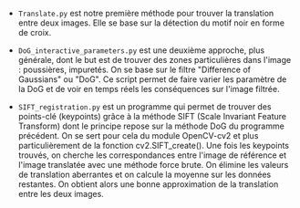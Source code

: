 - `Translate.py` est notre première méthode pour trouver la translation entre deux images. Elle se base sur la détection du motif noir en forme de croix.

- `DoG_interactive_parameters.py` est une deuxième approche, plus générale, dont le but est de trouver des zones particulières dans l'image : poussières, impuretés. On se base sur le filtre "Difference of Gaussians" ou "DoG". Ce script permet de faire varier les paramètre de la DoG et de voir en temps réels les conséquences sur l'image filtrée.

- `SIFT_registration.py` est un programme qui permet de trouver des points-clé (keypoints) grâce à la méthode SIFT (Scale Invariant Feature Transform) dont le principe repose sur la méthode DoG du programme précédent. On se sert pour cela du module OpenCV-cv2 et plus particulièrement de la fonction cv2.SIFT_create(). Une fois les keypoints trouvés, on cherche les correspondances entre l'image de référence et l'image translatée avec une méthode force brute. On élimine les valeurs de translation aberrantes et on calcule la moyenne sur les données restantes. On obtient alors une bonne approximation de la translation entre les deux images. 
